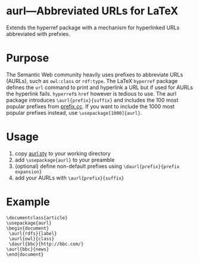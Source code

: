 # aurl&mdash;Abbreviated URLs for LaTeX
Extends the hyperref package with a mechanism for hyperlinked URLs abbreviated with prefxies. 

# Purpose
The Semantic Web community heavily uses prefixes to abbreviate URLs (AURLs), such as `owl:class` or `rdf:type`.
The LaTeX `hyperref` package defines the `url` command to print and hyperlink a URL but if used for AURLs the hyperlink fails.
`hyperref`s `href` however is tedious to use.
The aurl package introduces `\aurl{prefix}{suffix}` and includes the 100 most popular prefixes from [prefix.cc](http://prefix.cc).
If you want to include the 1000 most popular prefixes instead, use `\usepackage[1000]{aurl}`.

# Usage
1. copy [aurl.sty](https://raw.githubusercontent.com/KonradHoeffner/latex/master/aurl/aurl.sty) to your working directory
2. add `\usepackage{aurl}` to your preamble
4. (optional)  define non-default prefixes using `\daurl{prefix}{prefix expansion}`
3. add your AURLs with `\aurl{prefix}{suffix}`

# Example
	\documentclass{article}
	\usepackage{aurl}
	\begin{document}
	 \aurl{rdfs}{label}
	 \aurl{owl}{class}
	 \daurl{bbc}{http://bbc.com/}
	\aurl{bbc}{news}
	\end{document}
